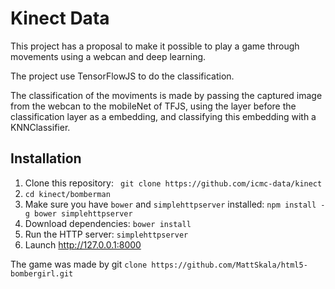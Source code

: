 Kinect Data
================

This project has a proposal to make it possible to play a game through movements using a webcan and deep learning.

The project use TensorFlowJS to do the classification.

The classification of the moviments is made by passing the captured image from the webcan to the mobileNet of TFJS, using the layer before the classification layer as a embedding, and classifying this embedding with a KNNClassifier.

Installation
------------
1. Clone this repository: ``` git clone https://github.com/icmc-data/kinect```
2. ```cd kinect/bomberman```
3. Make sure you have `bower` and `simplehttpserver` installed: ```npm install -g bower simplehttpserver```
3. Download dependencies: ```bower install```
4. Run the HTTP server: ```simplehttpserver```
5. Launch http://127.0.0.1:8000 


The game was made by git ```clone https://github.com/MattSkala/html5-bombergirl.git```
